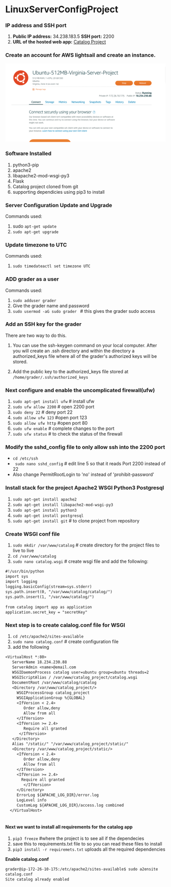# LinuxServerConfigProject

### IP address and SSH port
1. **Public IP address:** 34.238.183.5 **SSH port:** 2200
2. **URL of the hosted web app:** [Catalog Project](http://34.238.183.5) 



### Create an account for AWS lightsail and create an instance.

![](https://github.com/apatten001/LinuxServerConfigProject/blob/master/Server.png)


### Software Installed
1. python3-pip
2. apache2
3. libapache2-mod-wsgi-py3
4. Flask
5. Catalog project cloned from git
6. supporting dependicies using pip3 to install

### Server Configuration Update and Upgrade
Commands used:
1. sudo `apt-get update`
2. `sudo apt-get upgrade`


### Update timezone to UTC

Commands used:
1. `sudo timedateactl set timezone UTC`

### ADD grader as a user

Commands used:
1. `sudo adduser grader`
2. Give the grader name and password
3. `sudo usermod -aG sudo grader ` # this gives the grader sudo access

### Add an SSH key for the grader

There are two way to do this. 
1. You can use the ssh-keygen command on your local computer. 
After you will create an .ssh directory and within the directory a authorized_keys file
where all of the grader's authorized keys will be stored.

2. Add the public key to the authorized_keys file stored at `/home/grader/.ssh/authorized_keys` 

### Next configure and enable the uncomplicated firewall(ufw)

1. `sudo apt-get install ufw` # install ufw 
2. `sudo ufw allow 2200` # open 2200 port  
3. `sudo deny 22` # deny port 22
4. `sudo allow ufw 123` #open port 123
5. `sudo allow ufw http` #open port 80
6. `sudo ufw enable` # complete changes to the port
7. `sudo ufw status` # to check the status of the firewall


### Modify the sshd_config file to only allow ssh into the 2200 port

* `cd /etc/ssh`
* ` sudo nano sshd_config` # edit line 5 so that it reads Port 2200 instead of 22
* Also change PermitRootLogin to 'no' instead of 'prohibit-password' 

### Install stack for the project Apache2 WSGI Python3 Postgresql

1. `sudo apt-get install apache2`
2. `sudo apt-get install libapache2-mod-wsgi-py3`
3. `sudo apt-get install python3`
4. `sudo apt-get install postgresql`
5. `sudo apt-get install git` # to clone project from repository

### Create WSGI conf file

1. `sudo mkdir /var/www/catalog` # create directory for the project files to live to live
2. `cd /var/www/catalog`
3. `sudo nano catalog.wsgi` # create wsgi file and add the following:
```
#!/usr/bin/python
import sys
import logging
logging.basicConfig(stream=sys.stderr)
sys.path.insert(0, "/var/www/catalog/catalog/")
sys.path.insert(1, "/var/www/catalog/")

from catalog import app as application
application.secret_key = "secretKey"
```


### Next step is to create calalog.conf file  for WSGI
1. `cd /etc/apache2/sites-available`
2. `sudo nano catalog.conf` # create configuration file
3. add the following
```
<VirtualHost *:80>
   ServerName 18.234.230.88
   ServerAdmin <name>@email.com
   WSGIDaemonProcess catalog user=ubuntu group=ubuntu threads=2
   WSGIScriptAlias / /var/www/catalog_project/catalog.wsgi
   DocumentRoot /var/www/catalog/catalog
   <Directory /var/www/catalog_project/>
     WSGIProcessGroup catalog_project
     WSGIApplicationGroup %{GLOBAL}
     <IfVersion < 2.4>
        Order allow,deny
        Allow from all
     </IfVersion>
     <IfVersion >= 2.4>
        Require all granted
      </IfVersion>
   </Directory>
   Alias "/static/" "/var/www/catalog_project/static/"
   <Directory /var/www/catalog_project/static/>
     <IfVersion < 2.4>
        Order allow,deny
        Allow from all
     </IfVersion>
     <IfVersion >= 2.4>
       Require all granted
        </IfVersion>
     </Directory>
     ErrorLog ${APACHE_LOG_DIR}/error.log
     LogLevel info
     CustomLog ${APACHE_LOG_DIR}/access.log combined
  </VirtualHost>
  
```

#### Next we want to install all requirements for the catalog app

1. `pip3 freeze` #where the project is to see all if the dependecies
2. save this to requirements.txt file to so you can read these files to install
3. `pip3 install -r requiremets.txt` uploads all the required dependencies


**Enable catalog.conf**
```
grader@ip-172-26-10-175:/etc/apache2/sites-available$ sudo a2ensite catalog.conf
Site catalog already enabled
```



